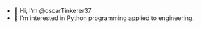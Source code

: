 - 👋 Hi, I’m @oscarTinkerer37
- 👀 I’m interested in Python programming applied to engineering.
<!---
oscarTinkerer37/oscarTinkerer37 is a ✨ special ✨ repository because its `README.md` (this file) appears on your GitHub profile.
You can click the Preview link to take a look at your changes.
--->

